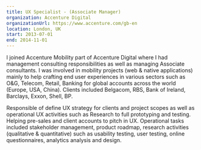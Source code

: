 ```yaml
---
title: UX Specialist - (Associate Manager)
organization: Accenture Digital
organizationUrl: https://www.accenture.com/gb-en
location: London, UK
start: 2013-07-01
end: 2014-11-01
---
```


I joined Accenture Mobility part of Accenture Digital where I had management consulting responsibilities as well as managing Associate consultants.
I was involved in mobility projects (web & native applications) mainly to help crafting end user experiences in various sectors such as O&G, Telecom, Retail, Banking for global accounts across the world (Europe, USA, China).
Clients included Belgacom, RBS, Bank of Ireland, Barclays, Exxon, Shell, BP.

Responsible of define UX strategy for clients and project scopes as well as operational UX activities such as Research to full prototyping and testing.
Helping pre-sales and client accounts to pitch in UX. Operational tasks included stakeholder management, product roadmap, research activities (qualitative & quantitative) such as usability testing, user testing, online questionnaires, analytics analysis and design.
